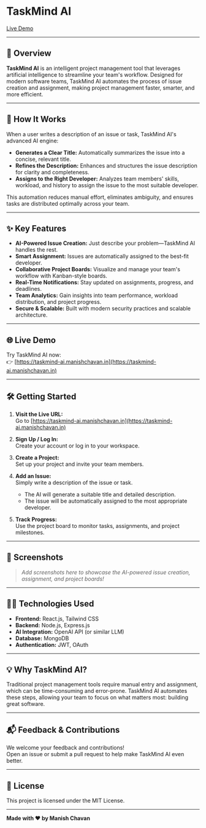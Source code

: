 # TaskMind AI

[Live Demo](https://taskmind-ai.manishchavan.in)

---

## 🚀 Overview

**TaskMind AI** is an intelligent project management tool that leverages artificial intelligence to streamline your team's workflow. Designed for modern software teams, TaskMind AI automates the process of issue creation and assignment, making project management faster, smarter, and more efficient.

---

## 🤖 How It Works

When a user writes a description of an issue or task, TaskMind AI's advanced AI engine:

- **Generates a Clear Title:** Automatically summarizes the issue into a concise, relevant title.
- **Refines the Description:** Enhances and structures the issue description for clarity and completeness.
- **Assigns to the Right Developer:** Analyzes team members' skills, workload, and history to assign the issue to the most suitable developer.

This automation reduces manual effort, eliminates ambiguity, and ensures tasks are distributed optimally across your team.

---

## ✨ Key Features

- **AI-Powered Issue Creation:** Just describe your problem—TaskMind AI handles the rest.
- **Smart Assignment:** Issues are automatically assigned to the best-fit developer.
- **Collaborative Project Boards:** Visualize and manage your team's workflow with Kanban-style boards.
- **Real-Time Notifications:** Stay updated on assignments, progress, and deadlines.
- **Team Analytics:** Gain insights into team performance, workload distribution, and project progress.
- **Secure & Scalable:** Built with modern security practices and scalable architecture.

---

## 🌐 Live Demo

Try TaskMind AI now:  
👉 [https://taskmind-ai.manishchavan.in](https://taskmind-ai.manishchavan.in)

---

## 🛠️ Getting Started

1. **Visit the Live URL:**  
   Go to [https://taskmind-ai.manishchavan.in](https://taskmind-ai.manishchavan.in)

2. **Sign Up / Log In:**  
   Create your account or log in to your workspace.

3. **Create a Project:**  
   Set up your project and invite your team members.

4. **Add an Issue:**  
   Simply write a description of the issue or task.

   - The AI will generate a suitable title and detailed description.
   - The issue will be automatically assigned to the most appropriate developer.

5. **Track Progress:**  
   Use the project board to monitor tasks, assignments, and project milestones.

---

## 📸 Screenshots

> _Add screenshots here to showcase the AI-powered issue creation, assignment, and project boards!_

---

## 🧑‍💻 Technologies Used

- **Frontend:** React.js, Tailwind CSS
- **Backend:** Node.js, Express.js
- **AI Integration:** OpenAI API (or similar LLM)
- **Database:** MongoDB
- **Authentication:** JWT, OAuth

---

## 💡 Why TaskMind AI?

Traditional project management tools require manual entry and assignment, which can be time-consuming and error-prone. TaskMind AI automates these steps, allowing your team to focus on what matters most: building great software.

---

## 📬 Feedback & Contributions

We welcome your feedback and contributions!  
Open an issue or submit a pull request to help make TaskMind AI even better.

---

## 📄 License

This project is licensed under the MIT License.

---

**Made with ❤️ by Manish Chavan**
